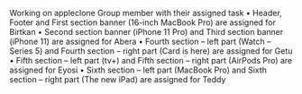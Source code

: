 Working on appleclone
Group member with their assigned task 
• Header, Footer and First section banner (16-inch MacBook Pro) are assigned for Birtkan
• Second section banner (iPhone 11 Pro) and Third section banner (iPhone 11) are assigned for Abera
• Fourth section – left part (Watch – Series 5) and Fourth section – right part (Card is here) are assigned for Getu
• Fifth section – left part (tv+) and Fifth section – right part (AirPods Pro) are assigned for Eyosi
• Sixth section – left part (MacBook Pro) and Sixth section – right part (The new iPad) are assigned for Teddy
